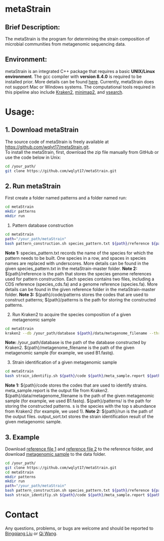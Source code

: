﻿# metaStrain #
## Brief Description: ##
The metaStrain is the program for determining the strain composition of microbial communities from metagenomic sequencing data.
## Environment: ##
metaStrain is an integrated C++ package that requires a basic **UNIX/Linux environment**. The gcc compiler with **version 8.4.0** is required to be installed prior. More details can be found [here](https://gcc.gnu.org/). Currently, metaStrain does not support Mac or Windows systems. The computational tools required in this pipeline also include [Kraken2](https://github.com/DerrickWood/kraken2), [minimap2](https://github.com/lh3/minimap2), and [vsearch](https://github.com/torognes/vsearch). 
# Usage: #
## 1. Download metaStrain ##
The source code of metaStrain is freely available at <https://github.com/wqlyt17/metaStrain.git>.  
To install the metaStrain, first, download the zip file manually from GitHub or use the code below in Unix:

```bash
cd /your_path/
git clone https://github.com/wqlyt17/metaStrain.git
```



## 2. Run metaStrain ##
First create a folder named patterns and a folder named run:

```bash
cd metaStrain
mkdir patterns
mkdir run
```

1. Pattern database construction

```bash
cd metaStrain
path="/your_path/metaStrain"
bash pattern_construction.sh species_pattern.txt ${path}/reference ${path}/code/patterns ${path}/patterns
```

**Note 1:** species_pattern.txt records the name of the species for which the pattern needs to be built. One species in a row, and spaces in species names are replaced with underscores. More details can be found in the given species_pattern.txt in the metaStrain-master folder.
**Note 2:** ${path}/reference is the path that stores the species genome references used for pattern construction. Each species contains two files, including a CDS reference (species_cds.fa) and a genome reference (species.fa). More details can be found in the given reference folder in the metaStrain-master folder.
**Note 3:** ${path}/code/patterns stores the codes that are used to construct patterns; ${path}/patterns is the path for storing the constructed patterns.


2. Run Kraken2 to acquire the species composition of a given metagenomic sample

```bash
cd metaStrain
kraken2 --db /your_path/database ${path}/data/metagenome_filename --threads 20 --use-mpa-style --report ${path}/meta_sample.report --output ${path}/meta_sample.txt
```

**Note:** /your_path/database is the path of the database constructed by Kraken2. ${path}/metagenome_filename is the path of the given metagenomic sample (for example, we used B1.fastq).

3. Strain identification of a given metagenomic sample

```bash
cd metaStrain
bash strain_identifiy.sh ${path}/code ${path}/meta_sample.report ${path}/data/metagenome_filename ${path}/patterns/ s ${path}/run  
```

**Note 1:** ${path}/code stores the codes that are used to identify strains. meta_sample.report is the output file from Kraken2. ${path}/data/metagenome_filename is the path of the given metagenomic sample (for example, we used B1.fastq). ${path}/patterns/ is the path for storing the constructed patterns. s is the species with the top s abundance from Kraken2 (for example, we used 1).
**Note 2:** ${path}/run is the path of the output files. output_sort.txt stores the strain identification result of the given metagenomic sample.

## 3.  Example ##
Download [reference file 1](https://drive.google.com/file/d/1VBtQBlaQMEW-XqOHXjid9IqZ-sNjdTPG/view?usp=drive_link) and [reference file 2](https://drive.google.com/file/d/1MY_e0H5ePxnBwlNpkj9eUI8nnAaF-oKG/view?usp=drive_link) to the reference folder, and download [metagenomic sample](https://drive.google.com/file/d/1e2zYPeqPWmPs9ZJPE9O8m-KuDvfXT1_z/view?usp=drive_link) to the data folder.
```bash
cd /your_path/
git clone https://github.com/wqlyt17/metaStrain.git
cd metaStrain
mkdir patterns
mkdir run
path="/your_path/metaStrain"
bash pattern_construction.sh species_pattern.txt ${path}/reference ${path}/code/patterns ${path}/patterns
bash strain_identifiy.sh ${path}/code ${path}/meta_sample.report ${path}/data/B1.fastq ${path}/patterns/ 1 ${path}/run 
```
# Contact #
Any questions, problems, or bugs are welcome and should be reported to [Bingqiang Liu]( bingqiang@sdu.edu.cn) or [Qi Wang](wangqi1994_sdu@163.com).

